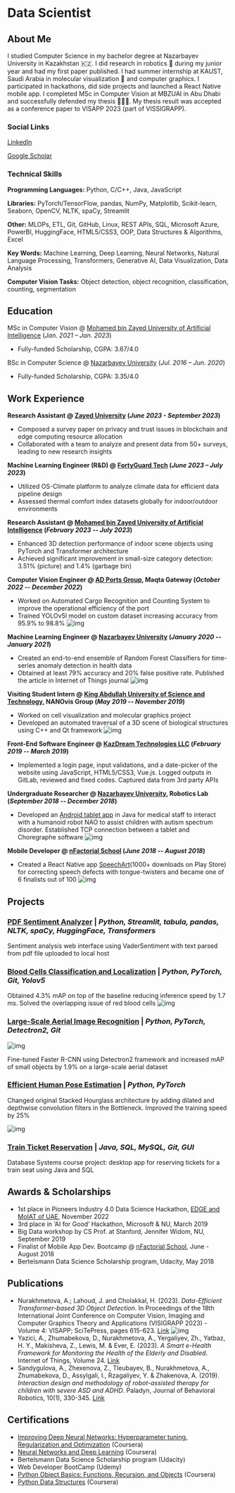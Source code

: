 # Data Scientist

## About Me
I studied Computer Science in my bachelor degree at Nazarbayev University in Kazakhstan 🇰🇿. I did research in robotics 🤖 during my junior year and had my first paper published. I had summer internship at KAUST, Saudi Arabia in molecular visualization 🧬 and computer graphics. I participated in hackathons, did side projects and launched a React Native mobile app.  I completed MSc in Computer Vision at MBZUAI in Abu Dhabi and successfully defended my thesis 👩🏻‍🎓. My thesis result was accepted as a conference paper to VISAPP 2023 (part of VISSIGRAPP).

### Social Links
[LinkedIn](https://www.linkedin.com/in/nurakhmetova/)

[Google Scholar](https://scholar.google.com/citations?hl=en&user=yfIe898AAAAJ)

### Technical Skills
**Programming Languages:** Python, C/C++, Java, JavaScript

**Libraries:** PyTorch/TensorFlow, pandas, NumPy, Matplotlib, Scikit-learn, Seaborn, OpenCV, NLTK, spaCy, Streamlit

**Other:** MLOPs, ETL, Git, GitHub, Linux, REST APIs, SQL, Microsoft Azure, PowerBI, HuggingFace, HTML5/CSS3, OOP, Data Structures & Algorithms, Excel

**Key Words:** Machine Learning, Deep Learning, Neural Networks, Natural Language Processing, Transformers, Generative AI, Data Visualization, Data Analysis

**Computer Vision Tasks:** Object detection, object recognition, classification, counting, segmentation

## Education
MSc in Computer Vision @ [Mohamed bin Zayed University of Artificial Intelligence](https://mbzuai.ac.ae)  (_Jan. 2021 – Jan. 2023_)
- Fully-funded Scholarship, CGPA: 3.67/4.0
  
BSc in Computer Science @ [Nazarbayev University](https://nu.edu.kz) (_Jul. 2016 – Jun. 2020_)
- Fully-funded Scholarship, CGPA: 3.35/4.0 

## Work Experience
**Research Assistant @ [Zayed University](https://zu.ac.ae) (_June 2023 - September 2023_)** 
- Composed a survey paper on privacy and trust issues in blockchain and edge computing resource allocation
- Collaborated with a team to analyze and present data from 50+ surveys, leading to new research insights

**Machine Learning Engineer (R&D) @ [FortyGuard Tech](https://fortyguard.com) (_June 2023 – July 2023_)**
- Utilized OS-Climate platform to analyze climate data for efficient data pipeline design
- Assessed thermal comfort index datasets globally for indoor/outdoor environments

**Research Assistant @ [Mohamed bin Zayed University of Artificial Intelligence](https://mbzuai.ac.ae) (_February 2023 -- July 2023_)**
- Enhanced 3D detection performance of indoor scene objects using PyTorch and Transformer architecture
- Achieved significant improvement in small-size category detection: 3.51% (picture) and 1.4% (garbage bin)

**Computer Vision Engineer @ [AD Ports Group](https://www.adportsgroup.com/), Maqta Gateway (_October 2022 -- December 2022_)**
- Worked on Automated Cargo Recognition and Counting System to improve the operational efficiency of the port
- Trained YOLOv5l model on custom dataset increasing accuracy from 95.9% to 98.8%
![img](assets/img/adports.png)

**Machine Learning Engineer @ [Nazarbayev University](https://nu.edu.kz/) (_January 2020 -- January 2021_)**
- Created an end-to-end ensemble of Random Forest Classifiers for time-series anomaly detection in health data
- Obtained at least 79\% accuracy and 20\% false positive rate. Published the article in Internet of Things journal
![img](assets/img/elsevier.png)

**Visiting Student Intern @ [King Abdullah University of Science and Technology](https://www.kaust.edu.sa/), NANOvis Group (_May 2019 -- November 2019_)**
- Worked on cell visualization and molecular graphics project
- Developed an automated traversal of a 3D scene of biological structures using C++ and Qt framework
![img](assets/img/kaust.jpeg)

**Front-End Software Engineer @ [KazDream Technologies LLC](https://www.kazdream.kz) (_February 2019 -- March 2019_)**
- Implemented a login page, input validations, and a date-picker of the website using JavaScript, HTML5/CSS3, Vue.js. Logged outputs in GitLab, reviewed and fixed codes. Captured data from 3rd party APIs

**Undergraduate Researcher @ [Nazarbayev University](https://nu.edu.kz/), Robotics Lab (_September 2018 -- December 2018_)**
- Developed an [Android tablet app](https://github.com/Aydana1/Android_App_Nao_RemoteControl) in Java for medical staff to interact with a humanoid robot NAO to assist children with autism spectrum disorder. Established TCP connection between a tablet and  Choregraphe software
![img](assets/img/nao.png)

**Mobile Developer @ [nFactorial School](https://www.nfactorial.school/) (_June 2018 -- August 2018_)**
- Created a React Native app [SpeechArt](https://github.com/Aydana1/SpeechArt)(1000+ downloads on Play Store) for correcting speech defects with tongue-twisters and became one of 6 finalists out of 100
![img](assets/img/speechart.jpeg)

## Projects
### [PDF Sentiment Analyzer](https://github.com/Aydana1/NLP_Sentiment_analysis) | _Python, Streamlit, tabula, pandas, NLTK, spaCy, HuggingFace, Transformers_

Sentiment analysis web interface using VaderSentiment with text parsed from pdf file uploaded to local host 

### [Blood Cells Classification and Localization](https://github.com/Aydana1/Enhancing_YOLOv5l) | _Python, PyTorch, Git, Yolov5_

Obtained 4.3% mAP on top of the baseline reducing inference speed by 1.7 ms. Solved the overlapping issue of red blood cells 
![img](assets/img/yolo_vs_base.png)

### [Large-Scale Aerial Image Recognition](https://drive.google.com/file/d/1v2-A-zfaRUac3rxw5UuM6IUqNB0qE0c7/view?usp=sharing) | _Python, PyTorch, Detectron2, Git_

![img](assets/img/aeral_imgs.png)

Fine-tuned Faster R-CNN using Detectron2 framework and increased mAP of small objects by 1.9% on a large-scale aerial dataset

### [Efficient Human Pose Estimation](https://mbzuaiac-my.sharepoint.com/:p:/g/personal/fatima_albreiki_mbzuai_ac_ae/ET2Fa51ZLStCgRFH_NYfdbgB2Uoqm2YxpkeXx-cd8_rvng?e=lqwldkhttps://github.com/Aydana1/TrainTicketing) | _Python, PyTorch_ 

Changed original Stacked Hourglass architecture by adding dilated and depthwise convolution filters in the Bottleneck. Improved the training speed by 25%

![img](assets/img/pose-est.png)

### [Train Ticket Reservation](https://github.com/Aydana1/TrainTicketing) | _Java, SQL, MySQL, Git, GUI_

Database Systems course project: desktop app for reserving tickets for a train seat using Java and SQL

## Awards & Scholarships
- 1st place in Pioneers Industry 4.0 Data Science Hackathon, [EDGE and MoIAT of UAE](https://edgegroup.ae/news/ministry-industry-and-advanced-technology-and-edge-launch-pioneers-40-hackathon-series-advance), November 2022
- 3rd place in ‘AI for Good’ Hackathon, Microsoft & NU, March 2019
- Big Data workshop by CS Prof. at Stanford, Jennifer Widom, NU, September 2019
- Finalist of Mobile App Dev. Bootcamp @ [nFactorial School](https://www.nfactorial.school/), June - August 2018
- Bertelsmann Data Science Scholarship program, Udacity, May 2018

## Publications
- Nurakhmetova, A.; Lahoud, J. and Cholakkal, H. (2023). _Data-Efficient Transformer-based 3D Object Detection_. In Proceedings of the 18th International Joint Conference on Computer Vision, Imaging and Computer Graphics Theory and Applications (VISIGRAPP 2023) - Volume 4: VISAPP; SciTePress, pages 615-623. [Link](https://doi.org/10.5220/0011673200003417)
![img](assets/img/visapp_3d.png)
- Yazici, A., Zhumabekova, D., Nurakhmetova, A., Yergaliyev, Zh., Yatbaz, H. Y.,  Makisheva, Z., Lewis, M. & Ever, E. (2023). _A Smart e-Health Framework for Monitoring the Health of the Elderly and Disabled_. Internet of Things, Volume 24. [Link](https://doi.org/10.1016/j.iot.2023.100971)
- Sandygulova, A., Zhexenova, Z., Tleubayev, B., Nurakhmetova, A., Zhumabekova, D., Assylgali, I., Rzagaliyev, Y. \& Zhakenova, A. (2019). _Interaction design and methodology of robot-assisted therapy for children with severe ASD and ADHD_. Paladyn, Journal of Behavioral Robotics, 10(1), 330-345. [Link](https://doi.org/10.1515/pjbr-2019-0027)

## Certifications
- [Improving Deep Neural Networks: Hyperparameter tuning, Regularization and Optimization](https://www.coursera.org/account/accomplishments/verify/9MB8V8BM8FKL) (Coursera)
- [Neural Networks and Deep Learning](https://coursera.org/share/fdb61da55276c3e9bcf31bdda4d48f2f) (Coursera)
- Bertelsmann Data Science Scholarship program (Udacity)
- Web Developer BootCamp (Udemy)
- [Python Object Basics: Functions, Recursion, and Objects](https://coursera.org/share/c445d5a4b433433c97d3fa10d85d1abf) (Coursera)
- [Python Data Structures](https://coursera.org/share/20e0d86355ac4bb3ec6465512e623d8f) (Coursera)
